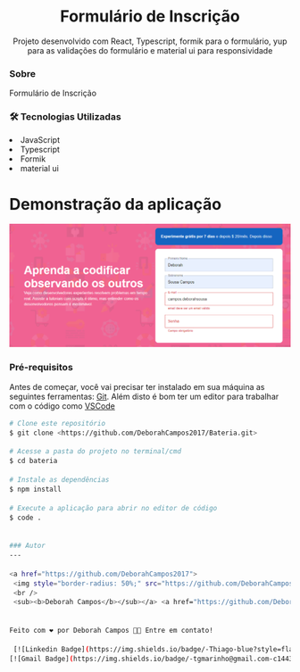 <h1 align="center">Formulário de Inscrição</h1>

<p align="center">Projeto desenvolvido com React, Typescript, formik para o formulário, yup para as validações do formulário e material ui para responsividade</p>

<h3>Sobre</h3>
<p>Formulário de Inscrição <p/>
<h3> 🛠 Tecnologias Utilizadas</h3>
<li>JavaScript</li>
<li>Typescript</li>
<li>Formik</li>
<li>material ui</li>

<h1>Demonstração da aplicação</h1>

![formulario](https://github.com/DeborahCampos2017/Formulario/blob/main/projeto-formulario.png)

### Pré-requisitos

Antes de começar, você vai precisar ter instalado em sua máquina as seguintes ferramentas:
[Git](https://git-scm.com).
Além disto é bom ter um editor para trabalhar com o código como [VSCode](https://code.visualstudio.com/)

```bash
# Clone este repositório
$ git clone <https://github.com/DeborahCampos2017/Bateria.git>

# Acesse a pasta do projeto no terminal/cmd
$ cd bateria

# Instale as dependências
$ npm install

# Execute a aplicação para abrir no editor de código
$ code .


### Autor
---

<a href="https://github.com/DeborahCampos2017">
 <img style="border-radius: 50%;" src="https://github.com/DeborahCampos2017/page-pinterest/blob/main/Foto%20de%20perfil%20-%20Deborah.jpg" width="100px;" alt=""/>
 <br />
 <sub><b>Deborah Campos</b></sub></a> <a href="https://github.com/DeborahCampos2017"></a>


Feito com ❤️ por Deborah Campos 👋🏽 Entre em contato!

 [![Linkedin Badge](https://img.shields.io/badge/-Thiago-blue?style=flat-square&logo=Linkedin&logoColor=white&link=https://www.linkedin.com/in/tgmarinho/)](https://www.linkedin.com/in/deborahscampos/) 
[![Gmail Badge](https://img.shields.io/badge/-tgmarinho@gmail.com-c14438?style=flat-square&logo=Gmail&logoColor=white&link=mailto:tgmarinho@gmail.com)](mailto:campos.deborahsousa@gmail.com)


